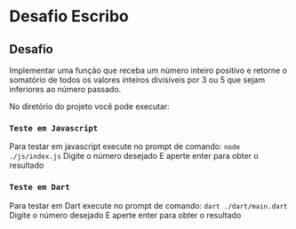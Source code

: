 # Desafio Escribo

## Desafio

Implementar uma função que receba um número inteiro positivo e retorne o somatório de todos os valores inteiros divisíveis por 3 ou 5 que sejam inferiores ao número passado.


No diretório do projeto você pode executar:

### `Teste em Javascript`

Para testar em javascript execute no prompt de comando: `node ./js/index.js`
Digite o número desejado
E aperte enter para obter o resultado

### `Teste em Dart`

Para testar em Dart execute no prompt de comando: `dart ./dart/main.dart`
Digite o número desejado
E aperte enter para obter o resultado
